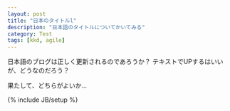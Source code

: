```yaml
---
layout: post
title: "日本のタイトルl"
description: "日本語のタイトルについてかいてみる"
category: Test
tags: [kkd, agile]
---
```


日本語のブログは正しく更新されるのであろうか？
テキストでUPするはいいが、どうなのだろう？

果たして、どちらがよいか...

{% include JB/setup %}
